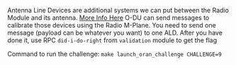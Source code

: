 Antenna Line Devices are additional systems we can put between the Radio Module and its antenna. [More Info Here](https://customer.nokia.com/support/s/product2/antenna-systems/01t41000004g7IlAAI)
O-DU can send messages to calibrate those devices using the Radio M-Plane.
You need to send one message (payload can be whatever you want) to one ALD.
After you have done it, use RPC `did-i-do-right` from `validation` module to get the flag

Command to run the challenge: `make launch_oran_challenge CHALLENGE=9`